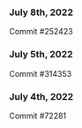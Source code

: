 ### July 8th, 2022

Commit #252423

### July 5th, 2022

Commit #314353


### July 4th, 2022

Commit #72281
